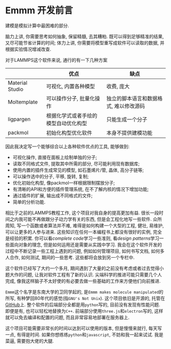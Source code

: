 # Emmm 开发前言

建模是模拟计算中最困难的部分.

脑力上讲, 你需要思考如何抽象, 保留精髓, 去其糟粕. 既可以得到足够精准的结果, 又尽可能节省计算的时间;
体力上讲, 你需要将模型重写成软件可以读取的数据, 并根据实验情况增减改查. 

对于LAMMPS这个软件来说, 通行的有一下几种方案

|   |  优点  | 缺点 |
|---|---|---|
| Material Studio  |  可视化, 内置各种模型 | 收费, 庞大 |
| Moltemplate | 可以操作分子, 批量化操作 | 独立的脚本语言和数据格式, 难以修改源码 |
| ligpargen | 根据化学式或者手绘的模型自动优化构型 | 只能生成一个分子 |
| packmol | 初始化构型优化软件 | 本身不提供建模功能 |

因此我决定写一个能够综合以上各种软件优点的工具, 能够做到:

* 可视化操作, 直接在面板上绘制单独的分子;
* 读取不同格式文件, 提取其中所需的部分, 尽可能利用现有数据库;
* 使用内置的插件生成常见的模型, 如石墨烯片/管, 晶体, 高分子链等;
* 可以操作选中的分子, 平移, 旋转, 复制;
* 优化初始化构型, 像packmol一样根据限制摆放分子;
* 有清晰的API和方便的插件管理系统, 在不了解内核的情况下增加功能;
* 通过插件的扩展, 输出成不同格式的文件;
* 简单的分析功能.

相比于之前的LAMMPS教程工作, 这个项目对我自身的提高更加有益. 很长一段时间之内我可能不再做跟分子动力学有关的东西, 但是会工程化地写一些软件. 众所周知, 写一个函数或者算法并不难, 难得是如何构建一个大型的工程, 健壮, 易维护, 可以让更多的人参与进来. 这些知识在任何一本编程书上都没有很好的实例, 完全是经验的积累. 你可以看*complete code*学习一些准则, 看*design patterns*学习一些面向对象的理念, 但是如何运用还是需要从实践中学习. 我会在这个软件开发的过程中不断记录一些工程上遇到的问题, 例如如何管理项目, 如何书写文档, 如何多人合作, 如何测试, 期间的一些思考. 这些都将会放到另一个专栏中. 

这个软件已经写了大约一个多月, 期间遇到了大量的之前没有考虑或者过去觉得小题大作的问题, 让我对软件工程有了新的认识. 尖端科学的推进可能只需要几个人完成, 像我这样脑子不太好使的有必要去做一些基础的工作来方便他们向前推进. 

`Emmm`这个名字是东南大学的卫同学起的, 是`Emmm makes molecule manipulated`的所写, 有种梦回80年代的感觉(指`GNU's Not Unix`). 这个项目依旧是开源的, 托管在[GitHub](https://github.com/Roy-Kid/emmm)上. 整个软件的后端部分全都是用`python`写的, 目前没有发现有性能问题. 即便是有, 也可以轻松地替换为`C++`. 前端部分使用`three.js`和`electron`写的, 这样就可以免去编译和配置的问题, 而且非常容易地部署在服务器上. 

这个项目可能需要非常长的时间以达到可以使用的版本, 但是慢慢来就行, 每天写一点, 有得是时间. 
如果你想练练`python`和`javascript`, 不妨和我一起来试试. 我是菜逼, 需要抱大佬的大腿. 